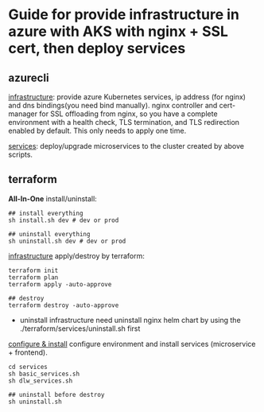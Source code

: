 # Guide for provide infrastructure in azure with AKS with nginx + SSL cert, then deploy services

## azurecli
[infrastructure](./azurecli/infrastructure.sh): provide azure Kubernetes services, ip address (for nginx) and dns bindings(you need bind manually). nginx controller and cert-manager for SSL offloading from nginx, so you have a complete environment with a health check, TLS termination, and TLS redirection enabled by default. This only needs to apply one time.

[services](./azurecli/services.sh): deploy/upgrade microservices to the cluster created by above scripts.


## terraform

**All-In-One** install/uninstall:

```
## install everything
sh install.sh dev # dev or prod  

## uninstall everything
sh uninstall.sh dev # dev or prod
```

[infrastructure](./terraform/) apply/destroy by terraform:

```
terraform init
terraform plan
terraform apply -auto-approve

## destroy
terraform destroy -auto-approve   
```
* uninstall infrastructure need uninstall nginx helm chart by using the ./terraform/services/uninstall.sh first

[configure & install](./terraform/services/) configure environment and install services (microservice + frontend).

```
cd services
sh basic_services.sh
sh dlw_services.sh

## uninstall before destroy
sh uninstall.sh
```
